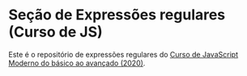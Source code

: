 # Seção de Expressões regulares (Curso de JS)

Este é o repositório de expressões regulares do [Curso de JavaScript Moderno do básico ao avançado (2020)](https://www.udemy.com/course/curso-de-javascript-moderno-do-basico-ao-avancado/?referralCode=C6F07057B0999D3E36BA).
